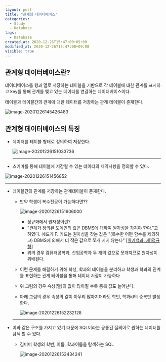 ```yaml
---
layout: post
title: "관계형 데이터베이스"
categories:
  - Study
  - Database
tags:
  - Database
created_at: 2020-12-26T15:47:00+09:00
modified_at: 2020-12-26T15:47:00+09:00
visible: true
---
```


## 관계형 데이터베이스란?

데이터베이스를 행과 열로 저장하는 테이블을 기반으로 각 테이블에 대한 관계를 표시하고 key를 통해 관계를 맺고 있는 데이터를 연결하는 데이터베이스이다.

테이블과 테이블간의 관계에 대한 데이터를 저장하는 관계 테이블이 존재한다.

![image-20201226145426483](../../assets/img/2020-12-26-%EA%B4%80%EA%B3%84%ED%98%95-%EB%8D%B0%EC%9D%B4%ED%84%B0%EB%B2%A0%EC%9D%B4%EC%8A%A4/ERD.png)



## 관계형 데이터베이스의 특징

* 데이터를 테이블 형태로 정의하여 저장한다.

  ![image-20201226151033736](../../assets/img/2020-12-26-%EA%B4%80%EA%B3%84%ED%98%95-%EB%8D%B0%EC%9D%B4%ED%84%B0%EB%B2%A0%EC%9D%B4%EC%8A%A4/테이블.png)

  ---

*  스키마를 통해 테이블에 저장될 수 있는 데이터의 제약사항을 정의할 수 있다.

  ![image-20201226151456852](../../assets/img/2020-12-26-%EA%B4%80%EA%B3%84%ED%98%95-%EB%8D%B0%EC%9D%B4%ED%84%B0%EB%B2%A0%EC%9D%B4%EC%8A%A4/스키마.png)

  ---

* 테이블간의 관계를 저장하는 관계테이블이 존재한다.

  * 만약 학생이 복수전공이 가능하다면??

    ![image-20201226151906000](../../assets/img/2020-12-26-%EA%B4%80%EA%B3%84%ED%98%95-%EB%8D%B0%EC%9D%B4%ED%84%B0%EB%B2%A0%EC%9D%B4%EC%8A%A4/관계테이블1.png)

    * 정규화에서 원자성이란?
    * "관계가 정의된 도메인의 값은 DBMS에 대하여 원자성을 가져야 한다."고 하였다. 에드거 F. 커드는 원자성을 갖는 값은 "(특수한 어떤 함수를 제외하고) DBMS에 의해서 더 작은 값으로 쪼개 지지 않는다" [[위키백과: 제1정규형]](https://ko.wikipedia.org/wiki/%EC%A0%9C1%EC%A0%95%EA%B7%9C%ED%98%95)
    * 위의 경우 컴퓨터공학과, 산업공학과 두 개의 값으로 쪼개지므로 원자성이 위배된다.

  * 이런 문제를 해결하기 위해 학생, 학과의 테이블을 분리하고 학생과 학과의 관계를 표현하는 관계 테이블을 통해 데이터 저장이 가능하다

  * 위 그림의 경우 속성(열)의 값이 많아질 수록 중복 값도 늘어난다.

  * 아래 그림의 경우 속성의 값이 아무리 많아지더라도 학번, 학과id의 중복만 발생한다.

    ![image-20201226152232128](../../assets/img/2020-12-26-%EA%B4%80%EA%B3%84%ED%98%95-%EB%8D%B0%EC%9D%B4%ED%84%B0%EB%B2%A0%EC%9D%B4%EC%8A%A4/관계테이블2.png)

  ---

* 이와 같은 구조를 가지고 있기 때문에 SQL이라는 공통된 질의어로 원하는 데이터를 탐색 할 수 있다.

  * 김머머 학생의 학번, 이름, 학과이름을 탐색하는 SQL

    ![image-20201226153434341](../../assets/img/2020-12-26-%EA%B4%80%EA%B3%84%ED%98%95-%EB%8D%B0%EC%9D%B4%ED%84%B0%EB%B2%A0%EC%9D%B4%EC%8A%A4/SQL.png)